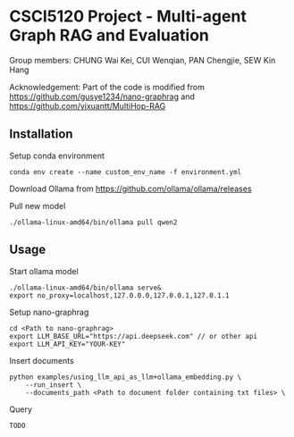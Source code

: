 # CSCI5120 Project - Multi-agent Graph RAG and Evaluation

Group members: CHUNG Wai Kei, CUI Wenqian, PAN Chengjie,  SEW Kin Hang

Acknowledgement: Part of the code is modified from https://github.com/gusye1234/nano-graphrag and https://github.com/yixuantt/MultiHop-RAG

## Installation

Setup conda environment
```
conda env create --name custom_env_name -f environment.yml
```

Download Ollama from https://github.com/ollama/ollama/releases

Pull new model 
```
./ollama-linux-amd64/bin/ollama pull qwen2 
```

## Usage

Start ollama model
```
./ollama-linux-amd64/bin/ollama serve& 
export no_proxy=localhost,127.0.0.0,127.0.0.1,127.0.1.1 
```

Setup nano-graphrag
```
cd <Path to nano-graphrag>
export LLM_BASE_URL="https://api.deepseek.com" // or other api
export LLM_API_KEY="YOUR-KEY"  
```

Insert documents
```
python examples/using_llm_api_as_llm+ollama_embedding.py \
    --run_insert \
    --documents_path <Path to document folder containing txt files> \
```

Query
```
TODO
```
